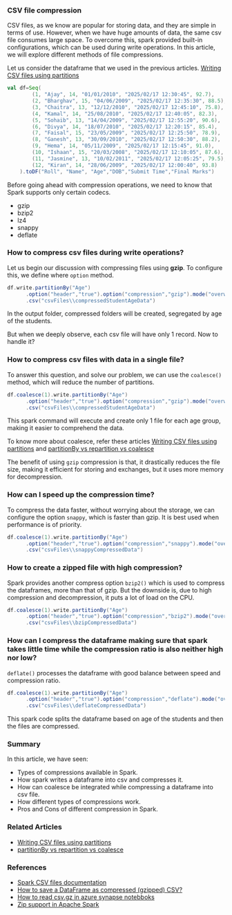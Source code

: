 ### CSV file compression

CSV files, as we know are popular for storing data, and they are simple in terms of use. However, when we have huge amounts of data, the same csv file consumes large space.
To overcome this, spark provided built-in configurations, which can be used during write operations.
In this article, we will explore different methods of file compressions.


Let us consider the dataframe that we used in the previous articles. [Writing CSV files using partitions](@/docs/spark/writing-csv-files-using-partitions.md)
```scala
val df=Seq(
        (1, "Ajay", 14, "01/01/2010", "2025/02/17 12:30:45", 92.7),
        (2, "Bharghav", 15, "04/06/2009", "2025/02/17 12:35:30", 88.5),
        (3, "Chaitra", 13, "12/12/2010", "2025/02/17 12:45:10", 75.8),
        (4, "Kamal", 14, "25/08/2010", "2025/02/17 12:40:05", 82.3),
        (5, "Sohaib", 13, "14/04/2009", "2025/02/17 12:55:20", 90.6),
        (6, "Divya", 14, "18/07/2010", "2025/02/17 12:20:15", 85.4),
        (7, "Faisal", 15, "23/05/2009", "2025/02/17 12:25:50", 78.9),
        (8, "Ganesh", 13, "30/09/2010", "2025/02/17 12:50:30", 88.2),
        (9, "Hema", 14, "05/11/2009", "2025/02/17 12:15:45", 91.0),
        (10, "Ishaan", 15, "20/03/2008", "2025/02/17 12:10:05", 87.6),
        (11, "Jasmine", 13, "10/02/2011", "2025/02/17 12:05:25", 79.5),
        (12, "Kiran", 14, "28/06/2009", "2025/02/17 12:00:40", 93.8)
    ).toDF("Roll", "Name", "Age","DOB","Submit Time","Final Marks")
```

Before going ahead with compression operations, we need to know that Spark supports only certain codecs.
- gzip
- bzip2
- lz4
- snappy
- deflate

### How to compress csv files during write operations?
Let us begin our discussion with compressing files using **gzip**. To configure this, we define where `option` method.
```scala
df.write.partitionBy("Age")
      .option("header","true").option("compression","gzip").mode("overwrite")
      .csv("csvFiles\\compressedStudentAgeData")
```
In the output folder, compressed folders will be created, segregated by age of the students.

But when we deeply observe, each csv file will have only 1 record. Now to handle it?

### How to compress csv files with data in a single file?
To answer this question, and solve our problem, we can use the `coalesce()` method, which will reduce the number of partitions.

```scala
df.coalesce(1).write.partitionBy("Age")
      .option("header","true").option("compression","gzip").mode("overwrite")
      .csv("csvFiles\\compressedStudentAgeData")
```
This spark command will execute and create only 1 file for each age group, making it easier to comprehend the data.

To know more about coalesce, refer these articles [Writing CSV files using partitions](@/docs/spark/writing-csv-files-using-partitions.md) and [partitionBy vs repartition vs coalesce](@/docs/spark/partitionBy-vs-repartition-vs-coalesce.md)

The benefit of using `gzip` compression is that, it drastically reduces the file size, making it efficient for storing and exchanges, but it uses more memory for decompression.

### How can I speed up the compression time?
To compress the data faster, without worrying about the storage, we can configure the option `snappy`, which is faster than gzip. It is best used when performance is of priority.
```scala
df.coalesce(1).write.partitionBy("Age")
      .option("header","true").option("compression","snappy").mode("overwrite")
      .csv("csvFiles\\snappyCompressedData")
```

### How to create a zipped file with high compression?
Spark provides another compress option `bzip2()` which is used to compress the dataframes, more than that of gzip.
But the downside is, due to high compression and decompression, it puts a lot of load on the CPU.
```scala
df.coalesce(1).write.partitionBy("Age")
      .option("header","true").option("compression","bzip2").mode("overwrite")
      .csv("csvFiles\\bzipCompressedData")
```

### How can I compress the dataframe making sure that spark takes little time while the compression ratio is also neither high nor low?
`deflate()` processes the dataframe with good balance between speed and compression ratio.

```scala
df.coalesce(1).write.partitionBy("Age")
      .option("header","true").option("compression","deflate").mode("overwrite")
      .csv("csvFiles\\deflateCompressedData")
```
This spark code splits the dataframe based on age of the students and then the files are compressed.


### Summary
In this article, we have seen:
- Types of compressions available in Spark.
- How spark writes a dataframe into csv and compresses it.
- How can coalesce be integrated while compressing a dataframe into csv file.
- How different types of compressions work.
- Pros and Cons of different compression in Spark.

### Related Articles
- [Writing CSV files using partitions](@/docs/spark/writing-csv-files-using-partitions.md)
- [partitionBy vs repartition vs coalesce](@/docs/spark/partitionBy-vs-repartition-vs-coalesce.md)

### References
- [Spark CSV files documentation](https://spark.apache.org/docs/3.5.4/sql-data-sources-csv.html)
- [How to save a DataFrame as compressed (gzipped) CSV?](https://stackoverflow.com/questions/40163996/how-to-save-a-dataframe-as-compressed-gzipped-csv)
- [How to read csv.gz in azure synapse notebboks](https://learn.microsoft.com/en-us/answers/questions/1622136/how-to-read-csv-gz-in-azure-synapse-notebboks)
- [Zip support in Apache Spark](https://stackoverflow.com/questions/28969757/zip-support-in-apache-spark/45958182#45958182)